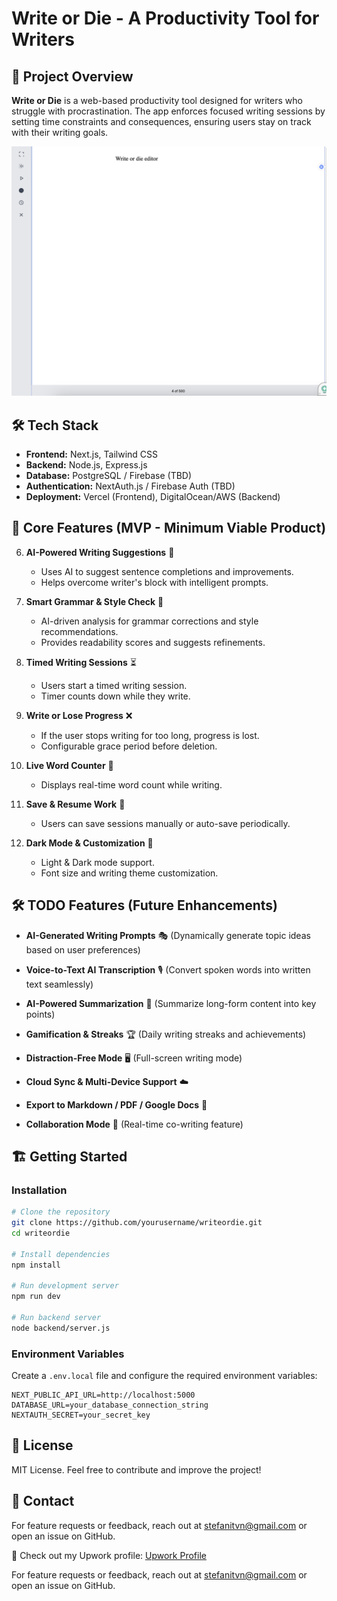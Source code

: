 # Write or Die - A Productivity Tool for Writers

## 🚀 Project Overview

**Write or Die** is a web-based productivity tool designed for writers who struggle with procrastination. The app enforces focused writing sessions by setting time constraints and consequences, ensuring users stay on track with their writing goals.

![Homepage](./homepage.png)

## 🛠️ Tech Stack

- **Frontend:** Next.js, Tailwind CSS
- **Backend:** Node.js, Express.js
- **Database:** PostgreSQL / Firebase (TBD)
- **Authentication:** NextAuth.js / Firebase Auth (TBD)
- **Deployment:** Vercel (Frontend), DigitalOcean/AWS (Backend)

## 🎯 Core Features (MVP - Minimum Viable Product)

6. **AI-Powered Writing Suggestions** 🤖
   - Uses AI to suggest sentence completions and improvements.
   - Helps overcome writer's block with intelligent prompts.

7. **Smart Grammar & Style Check** 📝
   - AI-driven analysis for grammar corrections and style recommendations.
   - Provides readability scores and suggests refinements.


1. **Timed Writing Sessions** ⏳
   - Users start a timed writing session.
   - Timer counts down while they write.
2. **Write or Lose Progress** ❌
   - If the user stops writing for too long, progress is lost.
   - Configurable grace period before deletion.
3. **Live Word Counter** 🔢
   - Displays real-time word count while writing.
4. **Save & Resume Work** 💾
   - Users can save sessions manually or auto-save periodically.
5. **Dark Mode & Customization** 🌙
   - Light & Dark mode support.
   - Font size and writing theme customization.

## 🛠️ TODO Features (Future Enhancements)
- **AI-Generated Writing Prompts** 🎭 (Dynamically generate topic ideas based on user preferences)
- **Voice-to-Text AI Transcription** 🎙️ (Convert spoken words into written text seamlessly)
- **AI-Powered Summarization** 📖 (Summarize long-form content into key points)

- **Gamification & Streaks** 🏆 (Daily writing streaks and achievements)
- **Distraction-Free Mode** 🖥️ (Full-screen writing mode)
- **Cloud Sync & Multi-Device Support** ☁️
- **Export to Markdown / PDF / Google Docs** 📄
- **Collaboration Mode** 👥 (Real-time co-writing feature)

## 🏗️ Getting Started

### Installation

```bash
# Clone the repository
git clone https://github.com/yourusername/writeordie.git
cd writeordie

# Install dependencies
npm install

# Run development server
npm run dev

# Run backend server
node backend/server.js
```

### Environment Variables

Create a `.env.local` file and configure the required environment variables:

```env
NEXT_PUBLIC_API_URL=http://localhost:5000
DATABASE_URL=your_database_connection_string
NEXTAUTH_SECRET=your_secret_key
```

## 📜 License

MIT License. Feel free to contribute and improve the project!

## 📩 Contact

For feature requests or feedback, reach out at stefanitvn@gmail.com or open an issue on GitHub.

📌 Check out my Upwork profile: [Upwork Profile](https://www.upwork.com/freelancers/~019be0146d4b7f98d7)

For feature requests or feedback, reach out at stefanitvn@gmail.com or open an issue on GitHub.

